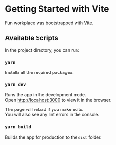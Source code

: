 # Getting Started with Vite

Fun workplace was bootstrapped with [Vite](https://vitejs.dev/).

## Available Scripts

In the project directory, you can run:

### `yarn`

Installs all the required packages.

### `yarn dev`

Runs the app in the development mode.\
Open [http://localhost:3000](http://localhost:3000) to view it in the browser.

The page will reload if you make edits.\
You will also see any lint errors in the console.

### `yarn build`

Builds the app for production to the `dist` folder.
